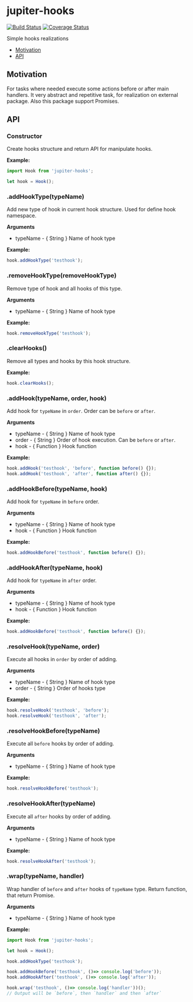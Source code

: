# jupiter-hooks

[![Build Status](https://travis-ci.org/Jupiter-framework/jupiter-hooks.svg)](https://travis-ci.org/Jupiter-framework/jupiter-hooks)
[![Coverage Status](https://coveralls.io/repos/Jupiter-framework/jupiter-hooks/badge.svg?branch=master&service=github)](https://coveralls.io/github/Jupiter-framework/jupiter-hooks?branch=master)

Simple hooks realizations

* [Motivation](#motivation)
* [API](#api)

## Motivation

For tasks where needed execute some actions before or after main handlers. It
very abstract and repetitive task, for realization on external package. Also
this package support Promises.

## API

### Constructor

Create hooks structure and return API for manipulate hooks.

**Example:**
```javascript
import Hook from 'jupiter-hooks';

let hook = Hook();
```

### .addHookType(typeName)

Add new type of hook in current hook structure. Used for define hook namespace.

**Arguments**
* typeName - { String } Name of hook type

**Example:**

```javascript
hook.addHookType('testhook');
```

### .removeHookType(removeHookType)

Remove type of hook and all hooks of this type.

**Arguments**
* typeName - { String } Name of hook type

**Example:**

```javascript
hook.removeHookType('testhook');
```

### .clearHooks()

Remove all types and hooks by this hook structure.

**Example:**

```javascript
hook.clearHooks();
```

### .addHook(typeName, order, hook)

Add hook for `typeName` in `order`. Order can be `before` or `after`.

**Arguments**
* typeName - { String } Name of hook type
* order - { String } Order of hook execution. Can be `before` or `after`.
* hook - { Function } Hook function

**Example:**

```javascript
hook.addHook('testhook', 'before', function before() {});
hook.addHook('testhook', 'after', function after() {});
```

### .addHookBefore(typeName, hook)

Add hook for `typeName` in `before` order.

**Arguments**
* typeName - { String } Name of hook type
* hook - { Function } Hook function

**Example:**

```javascript
hook.addHookBefore('testhook', function before() {});
```

### .addHookAfter(typeName, hook)

Add hook for `typeName` in `after` order.

**Arguments**
* typeName - { String } Name of hook type
* hook - { Function } Hook function

**Example:**

```javascript
hook.addHookBefore('testhook', function before() {});
```

### .resolveHook(typeName, order)

Execute all hooks in `order` by order of adding.

**Arguments**
* typeName - { String } Name of hook type
* order - { String } Order of hooks type

**Example:**

```javascript
hook.resolveHook('testhook', 'before');
hook.resolveHook('testhook', 'after');
```

### .resolveHookBefore(typeName)

Execute all `before` hooks by order of adding.

**Arguments**
* typeName - { String } Name of hook type

**Example:**

```javascript
hook.resolveHookBefore('testhook');
```

### .resolveHookAfter(typeName)

Execute all `after` hooks by order of adding.

**Arguments**
* typeName - { String } Name of hook type

**Example:**

```javascript
hook.resolveHookAfter('testhook');
```

### .wrap(typeName, handler)

Wrap handler of `before` and `after` hooks of `typeName` type.
Return function, that return Promise.

**Arguments**
* typeName - { String } Name of hook type

**Example:**

```javascript
import Hook from 'jupiter-hooks';

let hook = Hook();

hook.addHookType('testhook');

hook.addHookBefore('testhook', ()=> console.log('before'));
hook.addHookAfter('testhook', ()=> console.log('after'));

hook.wrap('testhook', ()=> console.log('handler'))();
// Output will be `before`, then `handler` and then `after`
```
